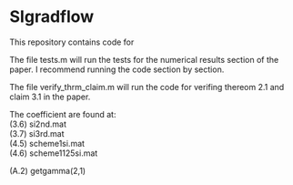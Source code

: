 # SIgradflow

This repository contains code for

The file tests.m will run the tests for the numerical results section of the paper. I recommend running the code section by section.

The file verify_thrm_claim.m will run the code for verifing thereom 2.1 and claim 3.1 in the paper.

The coefficient are found at:  
(3.6) si2nd.mat  
(3.7) si3rd.mat  
(4.5) scheme1si.mat  
(4.6) scheme1125si.mat  

(A.2) getgamma(2,1)

